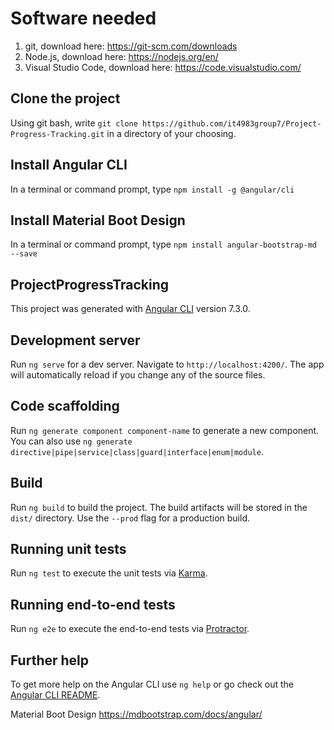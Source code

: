 # Software needed
1.  git, download here: https://git-scm.com/downloads
2.  Node.js, download here: https://nodejs.org/en/
3.  Visual Studio Code, download here: https://code.visualstudio.com/

## Clone the project

Using git bash, write `git clone https://github.com/it4983group7/Project-Progress-Tracking.git` in a directory of your choosing.

## Install Angular CLI

In a terminal or command prompt, type `npm install -g @angular/cli`

## Install Material Boot Design 
In a terminal or command prompt, type `npm install angular-bootstrap-md --save`

## ProjectProgressTracking

This project was generated with [Angular CLI](https://github.com/angular/angular-cli) version 7.3.0.

## Development server

Run `ng serve` for a dev server. Navigate to `http://localhost:4200/`. The app will automatically reload if you change any of the source files.

## Code scaffolding

Run `ng generate component component-name` to generate a new component. You can also use `ng generate directive|pipe|service|class|guard|interface|enum|module`.

## Build

Run `ng build` to build the project. The build artifacts will be stored in the `dist/` directory. Use the `--prod` flag for a production build.

## Running unit tests

Run `ng test` to execute the unit tests via [Karma](https://karma-runner.github.io).

## Running end-to-end tests

Run `ng e2e` to execute the end-to-end tests via [Protractor](http://www.protractortest.org/).

## Further help

To get more help on the Angular CLI use `ng help` or go check out the [Angular CLI README](https://github.com/angular/angular-cli/blob/master/README.md).

Material Boot Design
https://mdbootstrap.com/docs/angular/